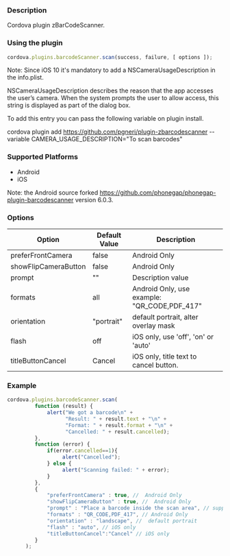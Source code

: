 ### Description

Cordova plugin zBarCodeScanner.

### Using the plugin

```js
cordova.plugins.barcodeScanner.scan(success, failure, [ options ]);
```

Note: Since iOS 10 it's mandatory to add a NSCameraUsageDescription in the info.plist.

NSCameraUsageDescription describes the reason that the app accesses the user’s camera. When the system prompts the user to allow access, this string is displayed as part of the dialog box.

To add this entry you can pass the following variable on plugin install.

cordova plugin add https://github.com/pgneri/plugin-zbarcodescanner --variable CAMERA_USAGE_DESCRIPTION="To scan barcodes"

### Supported Platforms

* Android
* iOS

Note: the Android source forked https://github.com/phonegap/phonegap-plugin-barcodescanner version 6.0.3.

### Options

|         Option       | Default Value |        Description        |
|----------------------|---------------|---------------------------|
| preferFrontCamera | false | Android Only |
| showFlipCameraButton | false | Android Only |
| prompt | "" | Description value |
| formats | all |  Android Only, use example: "QR_CODE,PDF_417" |
| orientation | "portrait" | default portrait, alter overlay mask |
| flash | off |  iOS only, use 'off', 'on' or 'auto' |
| titleButtonCancel | Cancel |  iOS only, title text to cancel button. |


### Example

```js
cordova.plugins.barcodeScanner.scan(
         function (result) {
             alert("We got a barcode\n" +
                   "Result: " + result.text + "\n" +
                   "Format: " + result.format + "\n" +
                   "Cancelled: " + result.cancelled);
         },
         function (error) {
             if(error.cancelled==1){
                  alert("Cancelled");
             } else {
                  alert("Scanning failed: " + error);
             }
         },
         {
             "preferFrontCamera" : true, //  Android Only
             "showFlipCameraButton" : true, //  Android Only
             "prompt" : "Place a barcode inside the scan area", // supported on Android only
             "formats" : "QR_CODE,PDF_417", // Android Only
             "orientation" : "landscape", //  default portrait
             "flash" : "auto", // iOS only
             "titleButtonCancel":"Cancel" // iOS only
         }
      );

```
